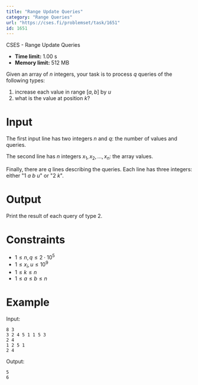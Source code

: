 ```yaml
---
title: "Range Update Queries"
category: "Range Queries"
url: "https://cses.fi/problemset/task/1651"
id: 1651
---
```


CSES - Range Update Queries

  * **Time limit:** 1.00 s
  * **Memory limit:** 512 MB

Given an array of $n$ integers, your task is to process $q$ queries of the
following types:

  1. increase each value in range $[a,b]$ by $u$
  2. what is the value at position $k$?

# Input

The first input line has two integers $n$ and $q$: the number of values and
queries.

The second line has $n$ integers $x_1,x_2,\dots,x_n$: the array values.

Finally, there are $q$ lines describing the queries. Each line has three
integers: either "$1$ $a$ $b$ $u$" or "$2$ $k$".

# Output

Print the result of each query of type 2.

# Constraints

  * $1 \le n,q \le 2 \cdot 10^5$
  * $1 \le x_i, u \le 10^9$
  * $1 \le k \le n$
  * $1 \le a \le b \le n$

# Example

Input:

    
    
    8 3
    3 2 4 5 1 1 5 3
    2 4
    1 2 5 1
    2 4
    

Output:

    
    
    5
    6
    

